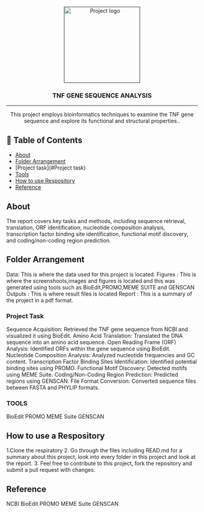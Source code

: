 <p align="center">
  <a href="" rel="noopener">
 <img width=200px height=200px src="https://i.imgur.com/6wj0hh6.jpg" alt="Project logo"></a>
</p>

<h3 align="center">TNF GENE SEQUENCE ANALYSIS</h3>

---

<p align="center"> This project employs bioinformatics techniques to examine the TNF gene sequence and explore its functional and structural properties..
    <br> 
</p>

## 📝 Table of Contents

- [About](#about)
- [Folder Arrangement](#folder-arrangement  )
- [Project task](#Project task)
- [Tools](#Tools)
- [How to use Respository](#how-to-use-a-respository)
- [Reference](#Reference)

## About <a name = "Overview"></a>
The report covers key tasks and methods, including sequence retrieval, translation, ORF identification, nucleotide composition analysis, transcription factor binding site identification, functional motif discovery, and coding/non-coding region prediction.


## Folder Arrangement <a name = "Folder Arrangement"></a>
Data: This is where the data used for this project is located.
Figures : This is where the screenshoots,images and figures is located and this was generated using tools such as BioEdit,PROMO,MEME SUITE and GENSCAN
Outputs : This is where result files is located
Report : This is a summary of the project in a pdf format.
### Project Task
Sequence Acquisition: Retrieved the TNF gene sequence from NCBI and visualized it using BioEdit.
Amino Acid Translation: Translated the DNA sequence into an amino acid sequence.
Open Reading Frame (ORF) Analysis: Identified ORFs within the gene sequence using BioEdit.
Nucleotide Composition Analysis: Analyzed nucleotide frequencies and GC content.
Transcription Factor Binding Sites Identification: Identified potential binding sites using PROMO.
Functional Motif Discovery: Detected motifs using MEME Suite.
Coding/Non-Coding Region Prediction: Predicted regions using GENSCAN.
File Format Conversion: Converted sequence files between FASTA and PHYLIP formats.
### TOOLS
BioEdit
PROMO
MEME Suite
GENSCAN
## How to use a Respository 
1.Clone the respiratory
2. Go through the files including READ.md for a summary about this project, look into every folder in this project and look at the report.
3. Feel free to contribute to this project, fork the repository and submit a pull request with changes.
## Reference <a name = "Reference"></a>
NCBI
BioEdit
PROMO
MEME Suite
GENSCAN
